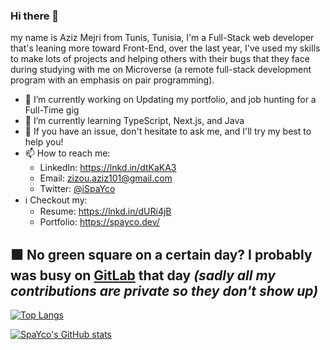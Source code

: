### Hi there 👋

my name is Aziz Mejri from Tunis, Tunisia, I'm a Full-Stack web developer that's leaning more toward Front-End, over the last year, I've used my skills to make lots of projects and helping others with their bugs that they face during studying with me on Microverse (a remote full-stack development program with an emphasis on pair programming).




- 🔭 I’m currently working on Updating my portfolio, and job hunting for a Full-Time gig
- 🌱 I’m currently learning TypeScript, Next.js, and Java
- 💬 If you have an issue, don't hesitate to ask me, and I'll try my best to help you!
- 📫 How to reach me:
  - LinkedIn: https://lnkd.in/dtKaKA3
  - Email: zizou.aziz101@gmail.com
  - Twitter: [@iSpaYco](https://twitter.com/iSpaYco)
- ℹ️ Checkout my: 
  - Resume: https://lnkd.in/dURi4jB
  - Portfolio: https://spayco.dev/


## 🟩 **No green square on a certain day? I probably was busy on [GitLab](https://gitlab.com/SpaYco) that day** _(sadly all my contributions are private so they don't show up)_

[![Top Langs](https://github-readme-stats.vercel.app/api/top-langs/?username=Spayco&show_icons=true&theme=radical&layout=compact)](https://github.com/defoebrand/github-readme-stats)

[![SpaYco's GitHub stats](https://github-readme-stats.vercel.app/api?username=Spayco&show_icons=true&theme=radical)](https://github.com/defoebrand/github-readme-stats) 

